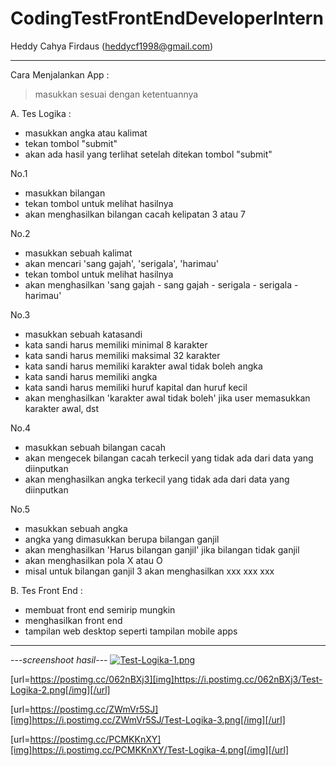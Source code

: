 # CodingTestFrontEndDeveloperIntern

Heddy Cahya Firdaus (heddycf1998@gmail.com)

-------------------------------------------
Cara Menjalankan App : 
> masukkan sesuai dengan ketentuannya

A. Tes Logika :
- masukkan angka atau kalimat
- tekan tombol "submit"
- akan ada hasil yang terlihat setelah ditekan tombol "submit"

No.1
- masukkan bilangan
- tekan tombol untuk melihat hasilnya
- akan menghasilkan bilangan cacah kelipatan 3 atau 7

No.2
- masukkan sebuah kalimat
- akan mencari 'sang gajah', 'serigala', 'harimau'
- tekan tombol untuk melihat hasilnya
- akan menghasilkan 'sang gajah - sang gajah - serigala - serigala - harimau'

No.3
- masukkan sebuah katasandi
- kata sandi harus memiliki minimal 8 karakter
- kata sandi harus memiliki maksimal 32 karakter
- kata sandi harus memiliki karakter awal tidak boleh angka
- kata sandi harus memiliki angka
- kata sandi harus memiliki huruf kapital dan huruf kecil
- akan menghasilkan 'karakter awal tidak boleh' jika user memasukkan karakter awal, dst

No.4
- masukkan sebuah bilangan cacah
- akan mengecek bilangan cacah terkecil yang tidak ada dari data yang diinputkan
- akan menghasilkan angka terkecil yang tidak ada dari data yang diinputkan

No.5
- masukkan sebuah angka
- angka yang dimasukkan berupa bilangan ganjil
- akan menghasilkan 'Harus bilangan ganjil' jika bilangan tidak ganjil
- akan menghasilkan pola X atau O
- misal untuk bilangan ganjil 3 akan menghasilkan xxx xxx xxx

B. Tes Front End :
- membuat front end semirip mungkin
- menghasilkan front end
- tampilan web desktop seperti tampilan mobile apps
-------------------------------------------

---*screenshoot hasil*---
[![Test-Logika-1.png](https://i.postimg.cc/KvswWPfy/Test-Logika-1.png)](https://postimg.cc/kBKT6tLj)

[url=https://postimg.cc/062nBXj3][img]https://i.postimg.cc/062nBXj3/Test-Logika-2.png[/img][/url]

[url=https://postimg.cc/ZWmVr5SJ][img]https://i.postimg.cc/ZWmVr5SJ/Test-Logika-3.png[/img][/url]

[url=https://postimg.cc/PCMKKnXY][img]https://i.postimg.cc/PCMKKnXY/Test-Logika-4.png[/img][/url]


